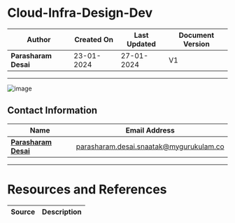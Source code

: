 # Cloud-Infra-Design-Dev

| **Author**           | **Created On** | **Last Updated** | **Document Version** |
| -------------------- | -------------- | ---------------- | -------------------- |
| **Parasharam Desai** | 23-01-2024     | 27-01-2024       | V1                   |

***



![image](https://github.com/avengers-p7/Documentation/assets/156056709/ee12c86a-268a-4f36-b6bb-9b3b6d58fd8f)


## Contact Information

|    Name                                   | Email Address                    |
|-------------------------------------------|----------------------------------|
| **[Parasharam Desai](https://github.com/Parasharam-Desai)** | parasharam.desai.snaatak@mygurukulam.co |

***

# Resources and References

| **Source**                                              | **Description**                               |
|---------------------------------------------------------|-----------------------------------------------|
